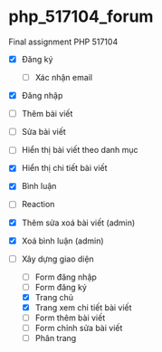 # php_517104_forum
Final assignment PHP 517104

- [x] Đăng ký
  - [ ] Xác nhận email
- [x] Đăng nhập
- [ ] Thêm bài viết
- [ ] Sửa bài viết
- [ ] Hiển thị bài viết theo danh mục
- [x] Hiển thị chi tiết bài viết
- [x] Bình luận
- [ ] Reaction
- [x] Thêm sửa xoá bài viết (admin)
- [x] Xoá bình luận (admin)

- [ ] Xây dựng giao diện
  - [ ] Form đăng nhập
  - [ ] Form đăng ký
  - [x] Trang chủ
  - [x] Trang xem chi tiết bài viết
  - [ ] Form thêm bài viết
  - [ ] Form chỉnh sửa bài viết
  - [ ] Phân trang